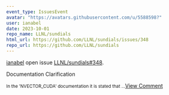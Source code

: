 ```yaml
---
event_type: IssuesEvent
avatar: "https://avatars.githubusercontent.com/u/5588598?"
user: ianabel
date: 2023-10-01
repo_name: LLNL/sundials
html_url: https://github.com/LLNL/sundials/issues/348
repo_url: https://github.com/LLNL/sundials
---
```


<a href='https://github.com/ianabel' target='_blank'>ianabel</a> open issue <a href='https://github.com/LLNL/sundials/issues/348' target='_blank'>LLNL/sundials#348</a>.

<p>Documentation Clarification</p><small>In the 'NVECTOR_CUDA' documentation it is stated that ...</small><a href='https://github.com/LLNL/sundials/issues/348' target='_blank'>View Comment</a>